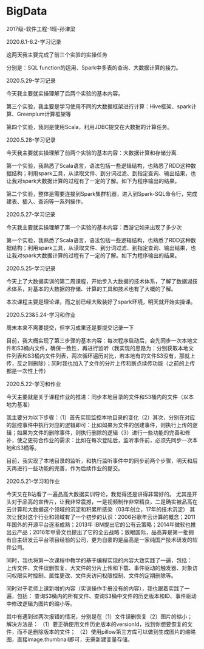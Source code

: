 # BigData
2017级-软件工程-1班-孙津梁

2020.6.1-6.2-学习记录

这两天我主要完成了前三个实验的实操任务

分别是：SQL function的运用、Spark中多表的查询、大数据计算的接力。

2020.5.29-学习记录

今天我主要就实操理解了后两个实验的基本内容。

第三个实验，我主要是学习使用不同的大数据框架进行计算：Hive框架、spark计算、Greenplum计算框架等

第四个实验，我则是使用Scala，利用JDBC提交在大数据的计算任务。

2020.5.28-学习记录

今天我主要就实操理解了前两个实验的基本内容：大数据计算和存储分离.

第一个实验，我熟悉了Scala语言，语法包括一些逻辑结构，也熟悉了RDD这种数据结构；利用spark工具，从读取文件、到分词过滤、到指定查询、输出结果，也让我对spark大数据计算的过程有了一定的了解。如下为程序输出的结果。

第二个实验，整体是需要连接到Spark集群机器，进入到Spark-SQL命令行，完成建表、插入、查询等一系列操作。

2020.5.27-学习记录

今天我主要就实操理解了第一个实验的基本内容：西游记如来出现了多少次

第一个实验，我熟悉了Scala语言，语法包括一些逻辑结构，也熟悉了RDD这种数据结构；利用spark工具，从读取文件、到分词过滤、到指定查询、输出结果，也让我对spark大数据计算的过程有了一定的了解。如下为程序输出的结果。

2020.5.25-学习记录

今天上了大数据实训的第二周课程，开始步入大数据的技术体系，了解了数据湖技术体系，对基本的大数据的存储、计算的工具和技术也有了大概的了解。

本次课程主要是理论课，而之前已经大致装好了spark环境，明天就开始实操课。

2020.5.23&5.24-学习和作业

周末本来不需要提交，但学习成果还是要提交记录一下

目前，我大概实现了第三步骤的基本内容：每次程序启动后，会先同步一次本地文件和S3桶内文件，确保一致性，再进行监听（我实现的思路为：分别获取本地文件列表和S3桶内文件列表，两次循环遍历对比，若本地有的文件S3没有，那就上传，反之则删除）；同时我也加入了文件的分片上传和断点续传功能（之前的上传都是一次性上传）

2020.5.22-学习和作业

今天主要就是关于课程作业的推进：同步本地目录的文件和S3桶内的文件（以本地为基准）

我主要分为以下步骤：（1）首先实现监控本地目录的变化（2）其次，分别在对应的监控事件中执行对应的逻辑即可：比如如果为文件的创建事件，则执行上传的逻辑；如果为文件的删除事件，则执行删除的逻辑（3）进行一些功能的完善和修补，使之更符合作业的需求：比如在每次登陆后，监听事件前，必须先同步一次本地和S3桶等。

目前，我实现了本地目录的监听，和执行监听事件中的同步前两个步骤，明天和后天再进行一些功能的完善，作为后续作业的提交。

2020.5.21-学习和作业

今天又在B站看了一遍品高大数据实训导论，我觉得还是讲得非常好的。 尤其是开头对于品高的宣传片，让我非常震撼，一是视频制作非常精良，二是确实被品高在云计算和大数据这个领域的沉淀和积累所感染（03年创立，17年的技术沉淀） 其次让我对这个行业和领域有了一个初步的认识：2006谷歌年云计算的概念；2011年国外的开源平台逐渐成熟；2013年 IBM提出它的公有云策略；2014年微软也推出云产品；2016年甲骨文也提出了它的全云战略；放眼国际，品高算是第一批拥有自主研发云平台项目经验的公司，更为自豪的是品高是一家纯国产技术研发的软件公司。

同时，我也将第一次课程中教学的基于编程实现的内容大致实践了一遍，包括： 上传文件、文件误删恢复、大文件的分片上传和下载、事件驱动的触发器、对象访问权限实时控制、属性更改、文件夹访问权限控制、文件的定期删除等。

同时对于老师上课新增的内容（实训操作手册没有的内容），我也跟着实践了一遍，包括： 查询S3桶内的所有文件、查询S3桶中文件的历史版本和ID、事件驱动中修改逻辑为图片的缩小等。

其中有遇到过两次报错的情况，分别是在（1）文件误删恢复（2）图片的缩小； 解决方法是： （1）要正确使用文件历史版本的versionId，找到你想要恢复的文件，而不是删除版本的文件； （2）使用pillow第三方库可以做到生成图片的缩略图，直接image.thumbnail即可，无需新建变量存储。
